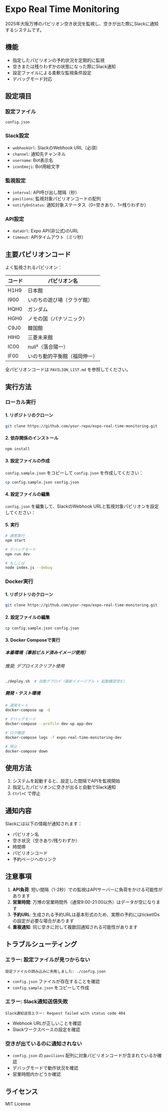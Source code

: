 # Expo Real Time Monitoring

2025年大阪万博のパビリオン空き状況を監視し、空きが出た際にSlackに通知するシステムです。

## 機能

- 指定したパビリオンの予約状況を定期的に監視
- 空きまたは残りわずかの状態になった際にSlack通知
- 設定ファイルによる柔軟な監視条件設定
- デバッグモード対応

## 設定項目

### 設定ファイル
`config.json`

### Slack設定
- `webhookUrl`: SlackのWebhook URL（必須）
- `channel`: 通知先チャンネル
- `username`: Bot表示名
- `iconEmoji`: Bot用絵文字

### 監視設定
- `interval`: API呼び出し間隔（秒）
- `pavilions`: 監視対象パビリオンコードの配列
- `notifyOnStatus`: 通知対象ステータス（0=空きあり、1=残りわずか）

### API設定
- `dataUrl`: Expo API(非公式)のURL
- `timeout`: APIタイムアウト（ミリ秒）

## 主要パビリオンコード

よく監視されるパビリオン：

| コード | パビリオン名 |
|--------|-------------|
| H1H9   | 日本館 |
| I900   | いのちの遊び場（クラゲ館） |
| HQH0   | ガンダム |
| HGH0   | ノモの国（パナソニック） |
| C9J0   | 韓国館 |
| HIH0   | 三菱未来館 |
| IC00   | null²（落合陽一） |
| IF00   | いのち動的平衡館（福岡伸一） |

全パビリオンコードは `PAVILION_LIST.md` を参照してください。

## 実行方法

### ローカル実行

#### 1. リポジトリのクローン

```bash
git clone https://github.com/your-repo/expo-real-time-monitoring.git
```

#### 2. 依存関係のインストール

```bash
npm install
```

#### 3. 設定ファイルの作成

`config.sample.json` をコピーして `config.json` を作成してください：

```bash
cp config.sample.json config.json
```

#### 4. 設定ファイルの編集

`config.json` を編集して、SlackのWebhook URLと監視対象パビリオンを設定してください：

#### 5. 実行
```bash
# 通常実行
npm start

# デバッグモード
npm run dev

# もしくは
node index.js --debug
```

### Docker実行

#### 1. リポジトリのクローン
```bash
git clone https://github.com/your-repo/expo-real-time-monitoring.git
```

#### 2. 設定ファイルの編集
```bash
cp config.sample.json config.json
```

#### 3. Docker Composeで実行

##### 本番環境（事前ビルド済みイメージ使用）

###### 推奨: デプロイスクリプト使用
```bash
./deploy.sh  # 自動デプロイ（最新イメージプル + 起動確認含む）
```

##### 開発・テスト環境
```bash
# 通常モード
docker-compose up -d

# デバッグモード
docker-compose --profile dev up app-dev

# ログ確認
docker-compose logs -f expo-real-time-monitoring-dev

# 停止
docker-compose down
```

## 使用方法

1. システムを起動すると、設定した間隔でAPIを監視開始
2. 指定したパビリオンに空きが出ると自動でSlack通知
3. `Ctrl+C` で停止

## 通知内容

Slackには以下の情報が通知されます：

- パビリオン名
- 空き状況（空きあり/残りわずか）
- 時間帯
- パビリオンコード
- 予約ページへのリンク

## 注意事項

1. **API負荷**: 短い間隔（1-2秒）での監視はAPIサーバーに負荷をかける可能性があります
2. **営業時間**: 万博の営業時間外（通常9:00-21:00以外）はデータが空になります
3. **予約URL**: 生成される予約URLは基本形式のため、実際の予約にはticketIDsの設定が必要な場合があります
4. **重複通知**: 同じ空きに対して複数回通知される可能性があります

## トラブルシューティング

### エラー: 設定ファイルが見つからない
```
設定ファイルの読み込みに失敗しました: ./config.json
```
- `config.json` ファイルが存在することを確認
- `config.sample.json` をコピーして作成

### エラー: Slack通知送信失敗
```
Slack通知送信エラー: Request failed with status code 404
```
- Webhook URLが正しいことを確認
- Slackワークスペースの設定を確認

### 空きが出ているのに通知されない
- `config.json` の `pavilions` 配列に対象パビリオンコードが含まれているか確認
- デバッグモードで動作状況を確認
- 営業時間内かどうか確認

## ライセンス

MIT License